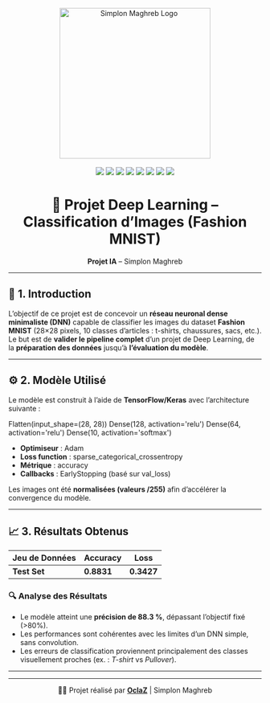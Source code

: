 ﻿<div align="center">
  <br />
  <img src="https://www.simplon.ma/images/Simplon_Maghreb_Rouge.png" alt="Simplon Maghreb Logo" width="300"/>
  <br /><br />

  <div>
    <img src="https://img.shields.io/badge/-Python-black?style=for-the-badge&logo=python&logoColor=white&color=3776AB" />
    <img src="https://img.shields.io/badge/-TensorFlow-black?style=for-the-badge&logo=tensorflow&logoColor=white&color=FF6F00" />
    <img src="https://img.shields.io/badge/-Keras-black?style=for-the-badge&logo=keras&logoColor=white&color=D00000" />
    <img src="https://img.shields.io/badge/-NumPy-black?style=for-the-badge&logo=numpy&logoColor=white&color=013243" />
    <img src="https://img.shields.io/badge/-Matplotlib-black?style=for-the-badge&logo=plotly&logoColor=white&color=11557C" />
    <img src="https://img.shields.io/badge/-Pandas-black?style=for-the-badge&logo=pandas&logoColor=white&color=150458" />
    <img src="https://img.shields.io/badge/-Google_Colab-black?style=for-the-badge&logo=googlecolab&logoColor=white&color=F9AB00" />
    <img src="https://img.shields.io/badge/-Jira-black?style=for-the-badge&logo=jira&logoColor=white&color=0052CC" />
  </div>

  <h1>🧠 Projet Deep Learning – Classification d’Images (Fashion MNIST)</h1>
  <p><strong>Projet IA</strong> – Simplon Maghreb</p>
</div>

---

## 🧩 1. Introduction

L’objectif de ce projet est de concevoir un **réseau neuronal dense minimaliste (DNN)** capable de classifier les images du dataset **Fashion MNIST** (28×28 pixels, 10 classes d’articles : t-shirts, chaussures, sacs, etc.).  
Le but est de **valider le pipeline complet** d’un projet de Deep Learning, de la **préparation des données** jusqu’à **l’évaluation du modèle**.

---

## ⚙️ 2. Modèle Utilisé

Le modèle est construit à l’aide de **TensorFlow/Keras** avec l’architecture suivante :

Flatten(input_shape=(28, 28))
Dense(128, activation='relu')
Dense(64, activation='relu')
Dense(10, activation='softmax')


- **Optimiseur** : Adam  
- **Loss function** : sparse_categorical_crossentropy  
- **Métrique** : accuracy  
- **Callbacks** : EarlyStopping (basé sur val_loss)  

Les images ont été **normalisées (valeurs /255)** afin d’accélérer la convergence du modèle.

---

## 📈 3. Résultats Obtenus

| Jeu de Données | Accuracy | Loss |
|-----------------|-----------|------|
| **Test Set** | **0.8831** | **0.3427** |

### 🔍 Analyse des Résultats

- Le modèle atteint une **précision de 88.3 %**, dépassant l’objectif fixé (>80%).  
- Les performances sont cohérentes avec les limites d’un DNN simple, sans convolution.  
- Les erreurs de classification proviennent principalement des classes visuellement proches (ex. : *T-shirt* vs *Pullover*).

---


---

<div align="center">
  <p>👨‍💻 Projet réalisé par <strong><a href="https://github.com/OclaZ">OclaZ</a></strong> | Simplon Maghreb</p>

</div>
